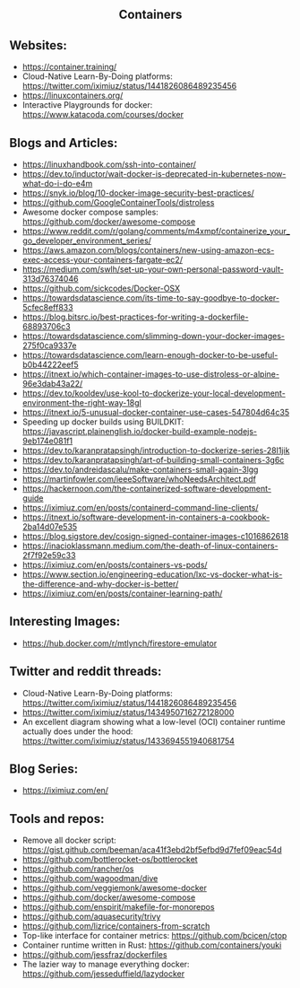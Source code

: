 <h2 align="center">Containers</h2>

## Websites:

- https://container.training/
- Cloud-Native Learn-By-Doing platforms: https://twitter.com/iximiuz/status/1441826086489235456
- https://linuxcontainers.org/
- Interactive Playgrounds for docker: https://www.katacoda.com/courses/docker

## Blogs and Articles:

- https://linuxhandbook.com/ssh-into-container/
- https://dev.to/inductor/wait-docker-is-deprecated-in-kubernetes-now-what-do-i-do-e4m
- https://snyk.io/blog/10-docker-image-security-best-practices/
- https://github.com/GoogleContainerTools/distroless
- Awesome docker compose samples: https://github.com/docker/awesome-compose
- https://www.reddit.com/r/golang/comments/m4xmpf/containerize_your_go_developer_environment_series/
- https://aws.amazon.com/blogs/containers/new-using-amazon-ecs-exec-access-your-containers-fargate-ec2/
- https://medium.com/swlh/set-up-your-own-personal-password-vault-313d76374046
- https://github.com/sickcodes/Docker-OSX
- https://towardsdatascience.com/its-time-to-say-goodbye-to-docker-5cfec8eff833
- https://blog.bitsrc.io/best-practices-for-writing-a-dockerfile-68893706c3
- https://towardsdatascience.com/slimming-down-your-docker-images-275f0ca9337e
- https://towardsdatascience.com/learn-enough-docker-to-be-useful-b0b44222eef5
- https://itnext.io/which-container-images-to-use-distroless-or-alpine-96e3dab43a22/
- https://dev.to/kooldev/use-kool-to-dockerize-your-local-development-environment-the-right-way-18gl
- https://itnext.io/5-unusual-docker-container-use-cases-547804d64c35
- Speeding up docker builds using BUILDKIT: https://javascript.plainenglish.io/docker-build-example-nodejs-9eb174e081f1
- https://dev.to/karanpratapsingh/introduction-to-dockerize-series-28l1jik
- https://dev.to/karanpratapsingh/art-of-building-small-containers-3g6c
- https://dev.to/andreidascalu/make-containers-small-again-3lgg
- https://martinfowler.com/ieeeSoftware/whoNeedsArchitect.pdf
- https://hackernoon.com/the-containerized-software-development-guide
- https://iximiuz.com/en/posts/containerd-command-line-clients/
- https://itnext.io/software-development-in-containers-a-cookbook-2ba14d07e535
- https://blog.sigstore.dev/cosign-signed-container-images-c1016862618
- https://inacioklassmann.medium.com/the-death-of-linux-containers-2f7f92e59c33
- https://iximiuz.com/en/posts/containers-vs-pods/
- https://www.section.io/engineering-education/lxc-vs-docker-what-is-the-difference-and-why-docker-is-better/
- https://iximiuz.com/en/posts/container-learning-path/

## Interesting Images:

- https://hub.docker.com/r/mtlynch/firestore-emulator

## Twitter and reddit threads:

- Cloud-Native Learn-By-Doing platforms: https://twitter.com/iximiuz/status/1441826086489235456
- https://twitter.com/iximiuz/status/1434950716272128000
- An excellent diagram showing what a low-level (OCI) container runtime actually does under the hood: https://twitter.com/iximiuz/status/1433694551940681754

## Blog Series:

- https://iximiuz.com/en/

## Tools and repos:

- Remove all docker script: https://gist.github.com/beeman/aca41f3ebd2bf5efbd9d7fef09eac54d
- https://github.com/bottlerocket-os/bottlerocket
- https://github.com/rancher/os
- https://github.com/wagoodman/dive
- https://github.com/veggiemonk/awesome-docker
- https://github.com/docker/awesome-compose
- https://github.com/enspirit/makefile-for-monorepos
- https://github.com/aquasecurity/trivy
- https://github.com/lizrice/containers-from-scratch
- Top-like interface for container metrics: https://github.com/bcicen/ctop
- Container runtime written in Rust: https://github.com/containers/youki
- https://github.com/jessfraz/dockerfiles
- The lazier way to manage everything docker: https://github.com/jesseduffield/lazydocker

